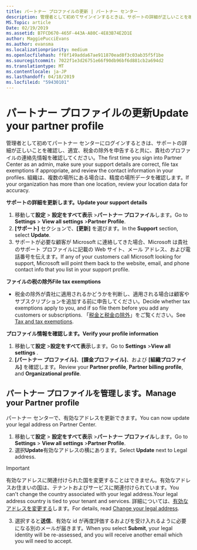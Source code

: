 ```yaml
---
title: パートナー プロファイルの更新 | パートナー センター
description: 管理者として初めてサインインするときは、サポートの詳細が正しいことを確認し、適宜、税金の除外を申告すると共に、貴社のプロファイルの連絡先情報を確認してください。
MS.Topic: article
Date: 02/19/2019
ms.assetid: B7FCD670-465F-443A-A80C-4E83B74E2D1E
author: MaggiePucciEvans
ms.author: evansma
ms.localizationpriority: medium
ms.openlocfilehash: ff8f149adda67ae911870ead8f3c03ab35f5f1be
ms.sourcegitcommit: 7022f1e3d26751e66f90db96bf6d881cb2a694d2
ms.translationtype: MT
ms.contentlocale: ja-JP
ms.lasthandoff: 04/18/2019
ms.locfileid: "59430101"
---
```

# <a name="update-your-partner-profile"></a><span data-ttu-id="0be78-103">パートナー プロファイルの更新</span><span class="sxs-lookup"><span data-stu-id="0be78-103">Update your partner profile</span></span>


<span data-ttu-id="0be78-104">管理者として初めてパートナー センターにログインするときは、サポートの詳細が正しいことを確認し、適宜、税金の除外を申告すると共に、貴社のプロファイルの連絡先情報を確認してください。</span><span class="sxs-lookup"><span data-stu-id="0be78-104">The first time you sign into Partner Center as an admin, make sure your support details are correct, file tax exemptions if appropriate, and review the contact information in your profiles.</span></span> <span data-ttu-id="0be78-105">組織は、複数の場所にある場合は、精度の場所データを確認します。</span><span class="sxs-lookup"><span data-stu-id="0be78-105">If your organization has more than one location, review your location data for accuracy.</span></span>

<span data-ttu-id="0be78-106">**サポートの詳細を更新します。**</span><span class="sxs-lookup"><span data-stu-id="0be78-106">**Update your support details**</span></span>

1.  <span data-ttu-id="0be78-107">移動して**設定** &gt; **設定をすべて表示** &gt;**パートナー プロファイル**します。</span><span class="sxs-lookup"><span data-stu-id="0be78-107">Go to **Settings** &gt; **View all settings** &gt;**Partner Profile**.</span></span>
2.  <span data-ttu-id="0be78-108">**[サポート]** セクションで、**[更新]** を選びます。</span><span class="sxs-lookup"><span data-stu-id="0be78-108">In the **Support** section, select **Update**.</span></span>
3.  <span data-ttu-id="0be78-109">サポートが必要な顧客が Microsoft に連絡してきた場合、Microsoft は貴社のサポート プロファイルに記載の Web サイト、メール アドレス、および電話番号を伝えます。</span><span class="sxs-lookup"><span data-stu-id="0be78-109">If any of your customers call Microsoft looking for support, Microsoft will point them back to the website, email, and phone contact info that you list in your support profile.</span></span>

<span data-ttu-id="0be78-110">**ファイルの税の除外**</span><span class="sxs-lookup"><span data-stu-id="0be78-110">**File tax exemptions**</span></span>

-   <span data-ttu-id="0be78-111">税金の除外が貴社に適用されるかどうかを判断し、適用される場合は顧客やサブスクリプションを追加する前に申告してください。</span><span class="sxs-lookup"><span data-stu-id="0be78-111">Decide whether tax exemptions apply to you, and if so file them before you add any customers or subscriptions.</span></span> <span data-ttu-id="0be78-112">「[税金と税金の除外](tax-and-tax-exemptions.md)」をご覧ください。</span><span class="sxs-lookup"><span data-stu-id="0be78-112">See [Tax and tax exemptions](tax-and-tax-exemptions.md).</span></span>

<span data-ttu-id="0be78-113">**プロファイル情報を確認します。**</span><span class="sxs-lookup"><span data-stu-id="0be78-113">**Verify your profile information**</span></span>

1.  <span data-ttu-id="0be78-114">移動して**設定** &gt;**設定をすべて表示**します。</span><span class="sxs-lookup"><span data-stu-id="0be78-114">Go to **Settings** &gt;**View all settings** .</span></span> 
2.  <span data-ttu-id="0be78-115">**[パートナー プロファイル]**、**[課金プロファイル]**、および **[組織プロファイル]** を確認します。</span><span class="sxs-lookup"><span data-stu-id="0be78-115">Review your **Partner profile**, **Partner billing profile**, and **Organizational profile**.</span></span>

## <a name="manage-your-partner-profile"></a><span data-ttu-id="0be78-116">パートナー プロファイルを管理します。</span><span class="sxs-lookup"><span data-stu-id="0be78-116">Manage your Partner profile</span></span> 

<span data-ttu-id="0be78-117">パートナー センターで、有効なアドレスを更新できます。</span><span class="sxs-lookup"><span data-stu-id="0be78-117">You can now update your legal address on Partner Center.</span></span>

1. <span data-ttu-id="0be78-118">移動して**設定** &gt; **設定をすべて表示** &gt;**パートナー プロファイル**します。</span><span class="sxs-lookup"><span data-stu-id="0be78-118">Go to **Settings** &gt; **View all settings** &gt;**Partner Profile**.</span></span>
2. <span data-ttu-id="0be78-119">選択**Update**有効なアドレスの横にあります。</span><span class="sxs-lookup"><span data-stu-id="0be78-119">Select **Update** next to Legal address.</span></span> 

>[!Important]
><span data-ttu-id="0be78-120">有効なアドレスに関連付けられた国を変更することはできません。有効なアドレスお住まいの国は、テナントおよびサービスに関連付けられています。</span><span class="sxs-lookup"><span data-stu-id="0be78-120">You can't change the country associated with your legal address.Your legal address country is tied to your tenant and services.</span></span> <span data-ttu-id="0be78-121">詳細については、[有効なアドレスを変更する](https://docs.microsoft.com/office365/admin/manage/change-address-contact-and-more?view=o365-worldwide)します。</span><span class="sxs-lookup"><span data-stu-id="0be78-121">For details, read [Change your legal address](https://docs.microsoft.com/office365/admin/manage/change-address-contact-and-more?view=o365-worldwide).</span></span>

3. <span data-ttu-id="0be78-122">選択すると**送信**、有効な id が再度評価するおよびを受け入れるように必要になる別のメールが届きます。</span><span class="sxs-lookup"><span data-stu-id="0be78-122">When you select **Submit**, your legal identity will be re-assessed, and you will receive another email which you will need to accept.</span></span>



 




